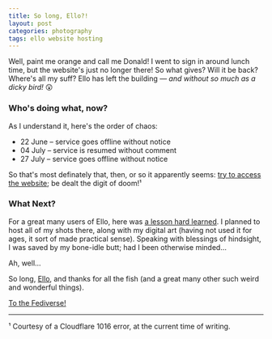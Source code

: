 ```yaml
---
title: So long, Ello?!
layout: post
categories: photography
tags: ello website hosting
---
```


Well, paint me orange and call me Donald! I went to sign in around lunch time, but the website's just no longer there! So what gives? Will it be back? Where's all my suff? Ello has left the building — _and without so much as a dicky bird!_ 😲 

<h3>Who's doing what, now?</h3>

As I understand it, here's the order of chaos:

- 22 June – service goes offline without notice
- 04 July – service is resumed without comment
- 27 July – service goes offline without notice

So that's most definately that, then, or so it apparently seems: [try to access the website](https://www.ello.co); be dealt the digit of doom!¹

<h3>What Next?</h3>

For a great many users of Ello, here was [a lesson hard learned](https://danthornton.net/2023/06/is-it-goodbye-to-ello-another-niche-network-gone/#comment-34580). I planned to host all of my shots there, along with my digital art (having not used it for ages, it sort of made practical sense). Speaking with blessings of hindsight, I was saved by my bone-idle butt; had I been otherwise minded...

Ah, well... 

So long, [Ello](https://en.m.wikipedia.org/wiki/Ello_(social_network)), and thanks for all the fish (and a great many other such weird and wonderful things).

[To the Fediverse!](https://www.fediverse.to)

<hr>

¹ Courtesy of a Cloudflare 1016 error, at the current time of writing.


